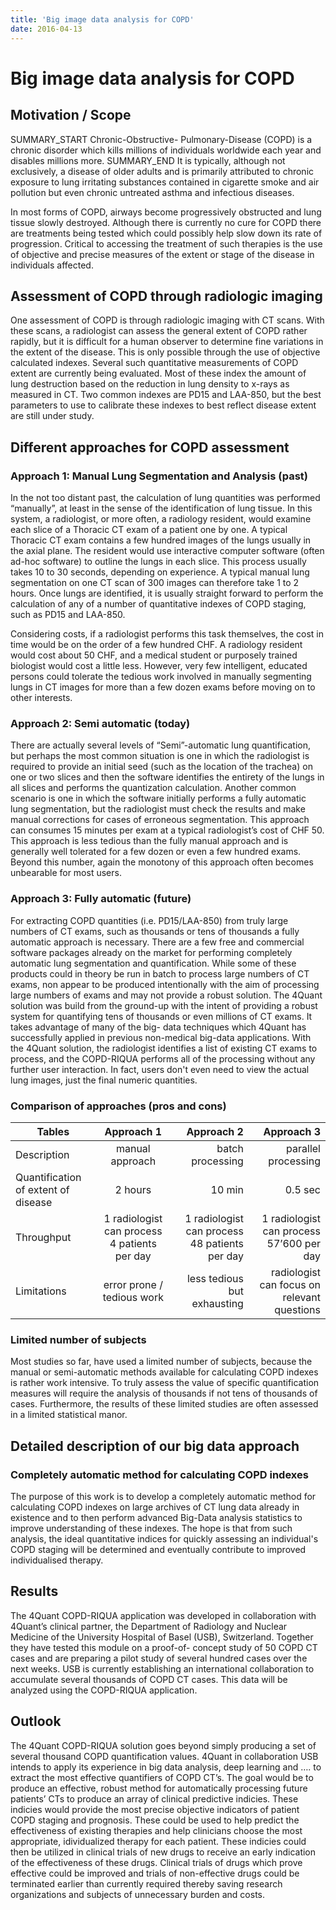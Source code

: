 ```yaml
---
title: 'Big image data analysis for COPD'
date: 2016-04-13
---
```


# Big image data analysis for COPD

## Motivation / Scope

SUMMARY_START Chronic-Obstructive- Pulmonary-Disease (COPD) is a chronic disorder which kills millions of individuals worldwide each year and disables millions more. SUMMARY_END It is typically, although not exclusively, a disease of older adults and is primarily attributed to chronic exposure to lung irritating substances contained in cigarette smoke and air pollution but even chronic untreated asthma and infectious diseases.

In most forms of COPD, airways become progressively obstructed and lung tissue slowly destroyed.  Although there is currently no cure for COPD there are treatments being tested which could possibly help slow down its rate of progression. Critical to accessing the treatment of such therapies is the use of objective and precise measures of the extent or stage of the disease in individuals affected.

## Assessment of COPD through radiologic imaging

One assessment of COPD is through radiologic imaging with CT scans. With these scans, a radiologist can assess the general extent of COPD rather rapidly, but it is difficult for a human observer to determine fine variations in the extent of the disease. This is only possible through the use of objective calculated indexes. Several such quantitative measurements of COPD extent are currently being evaluated. Most of these index the amount of lung destruction based on the reduction in lung density to x-rays as measured in CT. Two common indexes are PD15 and LAA-850, but the best parameters to use to calibrate these indexes to best reflect disease extent are still under study.

## Different approaches for COPD assessment

### Approach 1: Manual Lung Segmentation and Analysis (past)

In the not too distant past, the calculation of lung quantities was performed “manually”, at least in the sense of the identification of lung tissue. In this system, a radiologist, or more often, a radiology resident, would examine each slice of a Thoracic CT exam of a patient one by one. A typical Thoracic CT exam contains a few hundred images of the lungs usually in the axial plane. The resident would use interactive computer software (often ad-hoc software) to outline the lungs in each slice. This process usually takes 10 to 30 seconds, depending on experience. A typical manual lung segmentation on one CT scan of 300 images can therefore take 1 to 2 hours. Once lungs are identified, it is usually straight forward to perform the calculation of any of a number of quantitative indexes of COPD staging, such as PD15 and LAA-850.

Considering costs, if a radiologist performs this task themselves, the cost in time would be on the order of a few hundred CHF. A radiology resident would cost about 50 CHF, and a medical student or purposely trained biologist would cost a little less. However, very few intelligent, educated persons could tolerate the tedious work involved in manually segmenting lungs in CT images for more than a few dozen exams before moving on to other interests.

### Approach 2: Semi automatic (today)

There are actually several levels of “Semi”-automatic lung quantification, but perhaps the most common situation is one in which the radiologist is required to provide an initial seed (such as the location of the trachea) on one or two slices and then the software identifies the entirety of the lungs in all slices and performs the quantization calculation. Another common scenario is one in which the software initially performs a fully automatic lung segmentation, but the radiologist must check the results and make manual corrections for cases of erroneous segmentation. This approach can consumes 15 minutes per exam at a typical radiologist’s cost of CHF 50. This approach is less tedious than the fully manual approach and is generally well tolerated for a few dozen or even a few hundred exams. Beyond this number, again the monotony of this approach often becomes unbearable for most users.

### Approach 3: Fully automatic (future)

For extracting COPD quantities (i.e. PD15/LAA-850) from truly large numbers of CT exams, such as thousands or tens of thousands a fully automatic approach is necessary. There are a few free and commercial software packages already on the market for performing completely automatic lung segmentation and quantification. While some of these products could in theory be run in batch to process large numbers of CT exams, non appear to be produced intentionally with the aim of processing large numbers of exams and may not provide a robust solution.  The 4Quant solution was build from the ground-up with the intent of providing a robust system for quantifying tens of thousands or even millions of CT exams. It takes advantage of many of the big- data techniques which 4Quant has successfully applied in previous non-medical big-data applications. With the 4Quant solution, the radiologist identifies a list of existing CT exams to process, and the COPD-RIQUA performs all of the processing without any further user interaction. In fact, users don&#39;t even need to view the actual lung images, just the final numeric quantities.

### Comparison of approaches (pros and cons)

| Tables        | Approach 1    | Approach 2  | Approach 3 |
| ------------- |:-------------:| -----------:| ---------: |
| Description      | manual approach | batch processing | parallel processing    |
| Quantification of extent of disease      | 2 hours      |    10 min |  0.5 sec   |
| Throughput | 1 radiologist can process 4 patients per day | 1 radiologist can process 48 patients per day | 1 radiologist can process 57’600 per day |
| Limitations | error prone / tedious work  | less tedious but exhausting | radiologist can focus on relevant questions |

### Limited number of subjects
Most studies so far, have used a limited number of subjects, because the manual or semi-automatic methods available for calculating COPD indexes is rather work intensive. To truly assess the value of specific quantification measures will require the analysis of thousands if not tens of thousands of cases. Furthermore, the results of these limited studies are often assessed in a limited statistical manor.

## Detailed description of our big data approach

### Completely automatic method for calculating COPD indexes

The purpose of this work is to develop a completely automatic method for calculating COPD indexes on large archives of CT lung data already in existence and to then perform advanced Big-Data analysis statistics to improve understanding of these indexes. The hope is that from such analysis, the ideal quantitative indices for quickly assessing an individual&#39;s COPD staging will be determined and eventually contribute to improved individualised therapy.

## Results

The 4Quant COPD-RIQUA application was developed in collaboration with 4Quant’s clinical partner, the Department of Radiology and Nuclear Medicine of the University Hospital of Basel (USB), Switzerland. Together they have tested this module on a proof-of- concept study of 50 COPD CT cases and are preparing a pilot study of several hundred cases over the next weeks. USB is currently establishing an international collaboration to accumulate several thousands of COPD CT cases. This data will be analyzed using the COPD-RIQUA application.

## Outlook
The 4Quant COPD-RIQUA solution goes beyond simply producing a set of several thousand COPD quantification values. 4Quant in collaboration USB intends to apply its experience in big data analysis, deep learning and …. to extract the most effective quantifiers of COPD CT’s. The goal would be to produce an effective, robust method for automatically processing future patients’ CTs to produce an array of clinical predictive indicies. These indicies would provide the most precise objective indicators of patient COPD staging and prognosis. These could be used to help predict the effectiveness of existing therapies and help clinicians choose the most appropriate, idividualized therapy for each patient. These indicies could then be utilized in clinical trials of new drugs to receive an early indication of the effectiveness of these drugs. Clinical trials of drugs which prove effective could be improved and trials of non-effective drugs could be terminated earlier than currently required thereby saving research organizations and subjects of unnecessary burden and costs.
